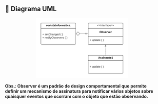 ## 🚀 Diagrama UML

<p align="center">
  <img src="https://github.com/deborafaria01/Bertoti/blob/main/Engenharia-III/Observer/pattern/Observer_.png" width="60%"/></p>
  
**Obs.: Observer é um padrão de design comportamental que permite definir um mecanismo de assinatura para notificar vários objetos sobre quaisquer eventos que ocorram
com o objeto que estão observando.**
